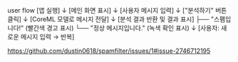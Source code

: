 user flow
[앱 실행]
    ↓
[메인 화면 표시]
    ↓
[사용자 메시지 입력]
    ↓
["분석하기" 버튼 클릭]
    ↓
[CoreML 모델로 메시지 전달]
    ↓
[분석 결과 반환 및 결과 표시]
    ├── "스팸입니다!" (빨간색 경고 표시)
    └── "정상 메시지입니다." (녹색 확인 표시)
    ↓
[사용자: 새로운 메시지 입력 → 반복]

https://github.com/dustin0618/spamfilter/issues/1#issue-2746712195
